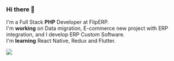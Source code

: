 ### Hi there 👋

I'm a Full Stack <b>PHP</b> Developer at FlipERP.
</br>
I'm <b>working</b> on Data migration, E-commerce new project with ERP integration, and I develop ERP Custom Software.
</br>
I'm <b>learning</b> React Native, Redux and Flutter.

<a href="https://www.linkedin.com/in/alissoonluan"><img src="https://img.shields.io/badge/-Alisson%20Luan-blue?style=flat-square&amp;logo=Linkedin&amp;logoColor=white&amp;link=hhttps://www.linkedin.com/in/alissoonluan" style="max-width:100%;"></a>




